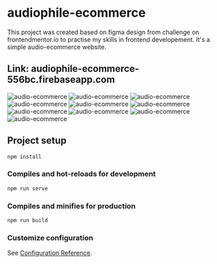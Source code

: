 # audiophile-ecommerce

This project was created based on figma design from challenge on frontendmentor.io to practise my skills in frontend developement. It's a simple audio-ecommerce website.

## Link: audiophile-ecommerce-556bc.firebaseapp.com

![audio-ecommerce](https://github.com/bujdoluk/audiophile-ecommerce/blob/master/src/assets/screenshots/Screenshot%202022-02-27%20at%2013-15-19%20Home.png?raw=true)
![audio-ecommerce](https://github.com/bujdoluk/audiophile-ecommerce/blob/master/src/assets/screenshots/Screenshot%202022-02-27%20at%2013-16-07%20Home.png?raw=true)
![audio-ecommerce](https://github.com/bujdoluk/audiophile-ecommerce/blob/master/src/assets/screenshots/Screenshot%202022-02-27%20at%2013-16-20%20Headphones.png?raw=true)
![audio-ecommerce](https://github.com/bujdoluk/audiophile-ecommerce/blob/master/src/assets/screenshots/Screenshot%202022-02-27%20at%2013-16-31%20All%20Products.png?raw=true)
![audio-ecommerce](https://github.com/bujdoluk/audiophile-ecommerce/blob/master/src/assets/screenshots/Screenshot%202022-02-27%20at%2013-16-46%20Product%20Detail.png?raw=true)
![audio-ecommerce](https://github.com/bujdoluk/audiophile-ecommerce/blob/master/src/assets/screenshots/Screenshot%202022-02-27%20at%2013-17-48%20Product%20Detail.png?raw=true)
![audio-ecommerce](https://github.com/bujdoluk/audiophile-ecommerce/blob/master/src/assets/screenshots/Screenshot%202022-02-27%20at%2013-18-12%20Product%20Detail.png?raw=true)
![audio-ecommerce](https://github.com/bujdoluk/audiophile-ecommerce/blob/master/src/assets/screenshots/Screenshot%202022-02-27%20at%2013-18-24%20Checkout.png?raw=true)
![audio-ecommerce](https://github.com/bujdoluk/audiophile-ecommerce/blob/master/src/assets/screenshots/Screenshot%202022-02-27%20at%2013-19-41%20Checkout.png?raw=true)
![audio-ecommerce](https://github.com/bujdoluk/audiophile-ecommerce/blob/master/src/assets/screenshots/Screenshot%202022-02-27%20at%2013-19-49%20Checkout.png?raw=true)

## Project setup
```
npm install
```

### Compiles and hot-reloads for development
```
npm run serve
```

### Compiles and minifies for production
```
npm run build
```

### Customize configuration
See [Configuration Reference](https://cli.vuejs.org/config/).
